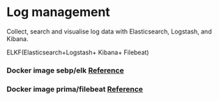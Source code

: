 # Log management

Collect, search and visualise log data with Elasticsearch, Logstash, and Kibana.

ELKF(Elasticsearch+Logstash+ Kibana+ Filebeat)

### Docker image sebp/elk [Reference](https://github.com/spujadas/elk-docker)
### Docker image prima/filebeat [Reference](https://hub.docker.com/r/prima/filebeat/)